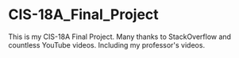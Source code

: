 # CIS-18A_Final_Project
This is my CIS-18A Final Project. Many thanks to StackOverflow and countless YouTube videos. Including my professor's videos.
